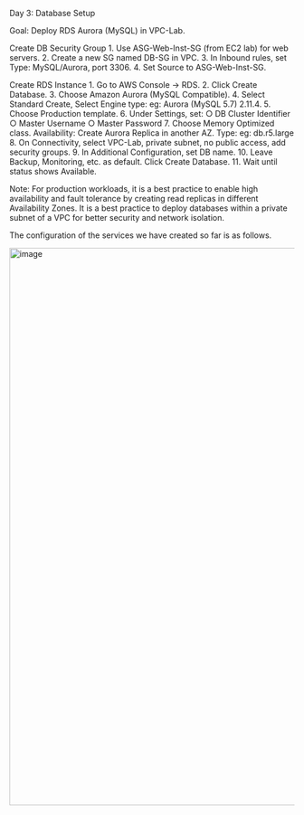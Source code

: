 Day 3: Database Setup 

Goal: Deploy RDS Aurora (MySQL) in VPC-Lab.

Create DB Security Group
	1. Use ASG-Web-Inst-SG (from EC2 lab) for web servers.
	2. Create a new SG named DB-SG in VPC.
	3. In Inbound rules, set Type: MySQL/Aurora, port 3306.
	4. Set Source to ASG-Web-Inst-SG.

Create RDS Instance
	1. Go to AWS Console → RDS.
	2. Click Create Database.
	3. Choose Amazon Aurora (MySQL Compatible).
	4. Select Standard Create, Select Engine type: eg: Aurora (MySQL 5.7) 2.11.4.
	5. Choose Production template.
	6. Under Settings, set:
		○ DB Cluster Identifier
		○ Master Username
		○ Master Password
	7. Choose Memory Optimized class.
Availability: Create Aurora Replica in another AZ.
Type: eg: db.r5.large
	8. On Connectivity, select VPC-Lab, private subnet, no public access, add security groups.
	9. In Additional Configuration, set DB name.
	10. Leave Backup, Monitoring, etc. as default. Click Create Database.
	11. Wait until status shows Available.

Note: For production workloads, it is a best practice to enable high availability and fault tolerance by creating read replicas in different Availability Zones. It is a best practice to deploy databases within a private subnet of a VPC for better security and network isolation.

The configuration of the services we have created so far is as follows.

<img width="986" alt="image" src="https://github.com/user-attachments/assets/eb4bd7bd-ae07-4465-aa43-b5f3d4c2a013" />

